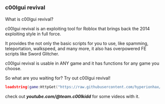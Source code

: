 # <span style="font-size:18px;">c00lgui revival</span>

What is c00lgui revival?

c00lgui revival is an exploiting tool for Roblox that brings back the 2014 exploiting style in full force.

It provides the not only the basic scripts for you to use, like spamming, teleportation, walkspeed, and many more, it also has overpowered FE scripts like Sword Glitcher.

c00lgui revival is usable in ANY game and it has functions for any game you choose.

So what are you waiting for? Try out c00lgui revival!

```lua
loadstring(game:HttpGet("https://raw.githubusercontent.com/hyperionhax/c00lgui/refs/heads/main/CoolGui.lua"))()
```
check out <strong><em>youtube.com/@team.c00lkidd</em></strong> for some videos with it.
